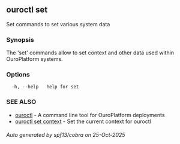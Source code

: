 ## ouroctl set

Set commands to set various system data

### Synopsis

The 'set' commands allow to set context and other data used within OuroPlatform systems.

### Options

```
  -h, --help   help for set
```

### SEE ALSO

* [ouroctl](ouroctl.md)	 - A command line tool for OuroPlatform deployments
* [ouroctl set context](ouroctl_set_context.md)	 - Set the current context for ouroctl

###### Auto generated by spf13/cobra on 25-Oct-2025
